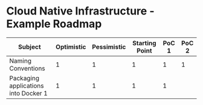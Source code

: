 # Cloud Native Infrastructure - Example Roadmap

| Subject | Optimistic | Pessimistic | Starting Point | PoC 1 | PoC 2 |
| --- | --- | --- | --- | --- | --- |
| Naming Conventions | 1 | 1 | 1 | 1 | 1 |
| Packaging applications into Docker  1 | 1 | 1 | 1 | 1 |
